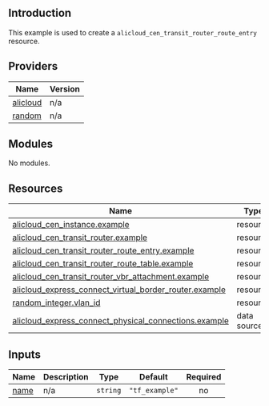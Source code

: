 ## Introduction

This example is used to create a `alicloud_cen_transit_router_route_entry` resource.

<!-- BEGIN_TF_DOCS -->
## Providers

| Name | Version |
|------|---------|
| <a name="provider_alicloud"></a> [alicloud](#provider\_alicloud) | n/a |
| <a name="provider_random"></a> [random](#provider\_random) | n/a |

## Modules

No modules.

## Resources

| Name | Type |
|------|------|
| [alicloud_cen_instance.example](https://registry.terraform.io/providers/aliyun/alicloud/latest/docs/resources/cen_instance) | resource |
| [alicloud_cen_transit_router.example](https://registry.terraform.io/providers/aliyun/alicloud/latest/docs/resources/cen_transit_router) | resource |
| [alicloud_cen_transit_router_route_entry.example](https://registry.terraform.io/providers/aliyun/alicloud/latest/docs/resources/cen_transit_router_route_entry) | resource |
| [alicloud_cen_transit_router_route_table.example](https://registry.terraform.io/providers/aliyun/alicloud/latest/docs/resources/cen_transit_router_route_table) | resource |
| [alicloud_cen_transit_router_vbr_attachment.example](https://registry.terraform.io/providers/aliyun/alicloud/latest/docs/resources/cen_transit_router_vbr_attachment) | resource |
| [alicloud_express_connect_virtual_border_router.example](https://registry.terraform.io/providers/aliyun/alicloud/latest/docs/resources/express_connect_virtual_border_router) | resource |
| [random_integer.vlan_id](https://registry.terraform.io/providers/hashicorp/random/latest/docs/resources/integer) | resource |
| [alicloud_express_connect_physical_connections.example](https://registry.terraform.io/providers/aliyun/alicloud/latest/docs/data-sources/express_connect_physical_connections) | data source |

## Inputs

| Name | Description | Type | Default | Required |
|------|-------------|------|---------|:--------:|
| <a name="input_name"></a> [name](#input\_name) | n/a | `string` | `"tf_example"` | no |
<!-- END_TF_DOCS -->    